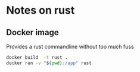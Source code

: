 # Notes on rust
## Docker image
Provides a rust commandline without too much fuss

```bash
docker build  -t rust .
docker run -v "$(pwd):/app" rust
```
